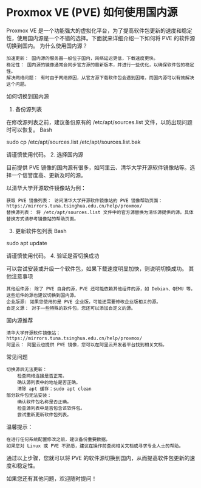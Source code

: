 # Proxmox VE (PVE) 如何使用国内源

Proxmox VE 是一个功能强大的虚拟化平台，为了提高软件包更新的速度和稳定性，使用国内源是一个不错的选择。下面就来详细介绍一下如何将 PVE 的软件源切换到国内。
为什么使用国内源？

    加速更新： 国内源的服务器一般位于国内，网络延迟更低，下载速度更快。
    稳定性： 国内源的镜像通常会同步官方源的最新版本，并进行一些优化，以确保软件包的稳定性。
    解决网络问题： 有时由于网络原因，从官方源下载软件包会遇到困难，而国内源可以有效解决这个问题。

如何切换到国内源
1. 备份源列表

在修改源列表之前，建议备份原有的 /etc/apt/sources.list 文件，以防出现问题时可以恢复。
Bash

sudo cp /etc/apt/sources.list /etc/apt/sources.list.bak

请谨慎使用代码。
2. 选择国内源

目前提供 PVE 镜像的国内源有很多，如阿里云、清华大学开源软件镜像站等。选择一个信誉度高、更新及时的源。

以清华大学开源软件镜像站为例：

    获取 PVE 镜像列表： 访问清华大学开源软件镜像站的 PVE 镜像帮助页面：https://mirrors.tuna.tsinghua.edu.cn/help/proxmox/
    替换源列表： 将 /etc/apt/sources.list 文件中的官方源替换为清华源提供的源。具体替换方式请参考镜像站的帮助页面。

3. 更新软件包列表
Bash

sudo apt update

请谨慎使用代码。
4. 验证是否切换成功

可以尝试安装或升级一个软件包，如果下载速度明显加快，则说明切换成功。
其他注意事项

    其他组件源: 除了 PVE 自身的源，PVE 还可能依赖其他组件的源，如 Debian、QEMU 等。这些组件的源也建议切换到国内源。
    企业版源: 如果您使用的是 PVE 企业版，可能还需要修改企业版相关的源。
    自定义源： 对于一些特殊的软件包，您还可以添加自定义的源。

国内源推荐

    清华大学开源软件镜像站： https://mirrors.tuna.tsinghua.edu.cn/help/proxmox/
    阿里云： 阿里云也提供 PVE 镜像，您可以在阿里云开发者平台找到相关文档。

常见问题

    切换源后无法更新：
        检查网络连接是否正常。
        确认源列表中的地址是否正确。
        清除 apt 缓存：sudo apt clean
    部分软件包无法安装：
        确认软件包名称是否正确。
        检查源列表中是否包含该软件包。
        尝试重新更新软件包列表。

温馨提示：

    在进行任何系统配置修改之前，建议备份重要数据。
    如果您对 Linux 或 PVE 不熟悉，建议在操作前查阅相关文档或寻求专业人士的帮助。

通过以上步骤，您就可以将 PVE 的软件源切换到国内，从而提高软件包更新的速度和稳定性。

如果您还有其他问题，欢迎随时提问！
